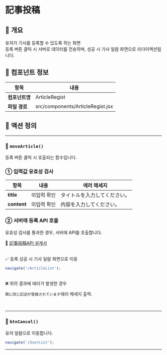 # 記事投稿

## 📌 개요

유저가 기사를 등록할 수 있도록 하는 화면 <BR>
등록 버튼 클릭 시 서버로 데이터를 전송하며, 성공 시 기사 일람 화면으로 리다이렉션됩니다.

## 🧩 컴포넌트 정보

| 항목               | 내용                                 |
|--------------------|--------------------------------------|
| **컴포넌트명**      | ArticleRegist                      |
| **파일 경로**       | src/components/ArticleRegist.jsx    |


## 🔄 액션 정의

---

### 🔹 `moveArticle()`

등록 버튼 클릭 시 호출되는 함수입니다.

###  ① 입력값 유효성 검사

| 항목 | 내용 | 에러 메세지 |
|------|------|------|
| **title** | 미입력 확인  | タイトルを入力してください。|
| **content** | 미입력 확인 | 内容を入力してください。|


###  ② 서버에 등록 API 호출

유효성 검사를 통과한 경우, 서버에 API를 호출합니다.

📄 [記事投稿API 설계서](../api/article_regist_api.md)

<BR>
✅ 등록 성공 시 기사 일람 화면으로 이동

```js
navigate('/ArticleList');
```

<BR>
❌ 위의 결과에 에러가 발생한 경우<BR>

`既に同じ記述が登録されています`에러 메세지 출력.<BR>

<BR>

---

### 🔹 `btnCancel()`
유저 일람으로 이동합니다.

```js
navigate('/UserList');
```

---